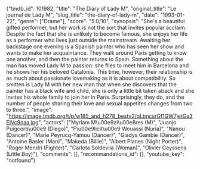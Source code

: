 {"tmdb_id": 101982, "title": "The Diary of Lady M", "original_title": "Le journal de Lady M", "slug_title": "the-diary-of-lady-m", "date": "1993-01-22", "genre": ["Drame"], "score": "5.0/10", "synopsis": "She's a beautiful gifted performer, but her work is not the sort that invites popular acclaim. Despite the fact that she is unlikely to become famous, she enjoys her life as a performer who lives just outside the mainstream. Awaiting her backstage one evening is a Spanish painter who has seen her show and wants to make her acquaintance. They walk around Paris getting to know one another, and then the painter returns to Spain. Something about the man has moved Lady M to passion: she flies to meet him in Barcelona and he shows her his beloved Catalonia. This time, however, their relationship is as much about passionate lovemaking as it is about compatibility. So smitten is Lady M with her new man that when she discovers that the painter has a black wife and child, she is only a little bit taken aback and she invites his whole family to join her in Paris. Surprisingly, they do, and the number of people sharing their love and sexual appetites changes from two to three.", "image": "https://image.tmdb.org/t/p/w185_and_h278_bestv2/qLtmcsrGf1GW7jetGa3EIVc9naa.jpg", "actors": ["Myriam M\u00e9zi\u00e8res (M)", "Juanjo Puigcorb\u00e9 (Diego)", "F\u00e9licit\u00e9 Wouassi (Nuria)", "Nanou (Dancer)", "Marie Peyrucq-Yamou (Dancer)", "Gladys Gambie (Dancer)", "Antoine Basler (Man)", "Makeda (Billie)", "Albert Planes (Night Porter)", "Roger Mendri (Fighter)", "Carlota Soldevila (Woman)", "Olivier Ceyssens (Little Boy)"], "comments": [], "recommandations_id": [], "youtube_key": "notfound"}